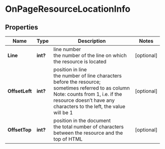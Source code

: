 # OnPageResourceLocationInfo


## Properties

| Name | Type | Description | Notes |
|------------ | ------------- | ------------- | -------------|
**Line** | **int?** | line number<br>the number of the line on which the resource is located |[optional]|
**OffsetLeft** | **int?** | position in line<br>the number of line characters before the resource;<br>sometimes referred to as column<br>Note: counts from 1, i.e. if the resource doesn’t have any characters to the left, the value will be 1 |[optional]|
**OffsetTop** | **int?** | position in the document<br>the total number of characters between the resource and the top of HTML |[optional]|